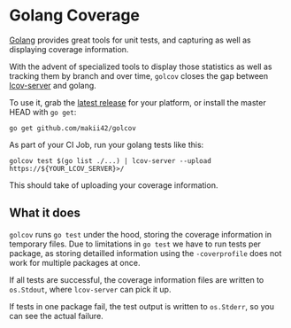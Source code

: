 Golang Coverage
===============

[Golang][go] provides great tools for unit tests, and capturing as well as displaying coverage information.

With the advent of specialized tools to display those statistics as well as tracking them by branch and over time, `golcov` closes the gap between [lcov-server][lcov-gh] and golang.

To use it, grab the [latest release][rel] for your platform, or install the master HEAD with `go get`:

    go get github.com/makii42/golcov

As part of your CI Job, run your golang tests like this:

    golcov test $(go list ./...) | lcov-server --upload https://${YOUR_LCOV_SERVER}>/

This should take of uploading your coverage information.

What it does
------------

`golcov` runs `go test` under the hood, storing the coverage information in temporary files. Due to limitations in `go test` we have to run tests per package, as storing detailled information using the `-coverprofile` does not work for multiple packages at once.

If all tests are successful, the coverage information files are written to `os.Stdout`, where `lcov-server` can pick it up. 

If tests in one package fail, the test output is written to `os.Stderr`, so you can see the actual failure.

[go]: https://golang.org/
[lcov-gh]: https://github.com/gabrielcsapo/lcov-server
[rel]: https://github.com/makii42/golcov/releases